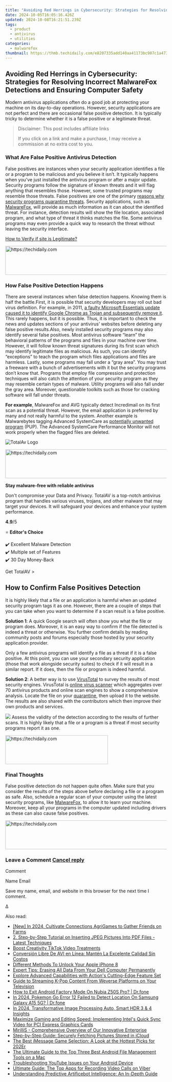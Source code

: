 ```yaml
---
title: "Avoiding Red Herrings in Cybersecurity: Strategies for Resolving Incorrect MalwareFox Detections and Ensuring Computer Safety"
date: 2024-10-05T16:05:16.426Z
updated: 2024-10-08T16:21:51.239Z
tags:
  - product
  - antivirus
  - utilities
categories:
  - malwarefox
thumbnail: https://thmb.techidaily.com/e8207335add140aa41173bc907c1a473d602bd8fa2c8281dbf1ed71dadcf9f50.jpg
---
```


## Avoiding Red Herrings in Cybersecurity: Strategies for Resolving Incorrect MalwareFox Detections and Ensuring Computer Safety

Modern antivirus applications often do a good job at protecting your machine on its day-to-day operations. However, security applications are not perfect and there are occasional false positive detection. It is typically tricky to determine whether it is a false positive or a legitimate threat.

>  Disclaimer: This post includes affiliate links
>
>  If you click on a link and make a purchase, I may receive a commission at no extra cost to you.
>

### What Are False Positive Antivirus Detection

False positives are instances when your security application identifies a file or a program to be malicious and you believe it isn’t. It typically happens when you’ve just installed the antivirus program or after a major update. Security programs follow the signature of known threats and it will flag anything that resembles those. However, some trusted programs may resemble those threats. False positives are one of the primary [reasons why security programs quarantine threats](https://tools.techidaily.com/malwarefox/products/). Security applications, such as [MalwareFox](https://tools.techidaily.com/malwarefox/products/), will provide as much information as it can about the identified threat. For instance, detection results will show the file location, associated program, and what type of threat it thinks matches the file. Some antivirus programs may even provide a quick way to research the threat without leaving the security interface.

[How to Verify if site is Legitimate?](https://tools.techidaily.com/malwarefox/products/)

<!-- affiliate ads begin -->
<a href="https://aligracehair.sjv.io/c/5597632/1880931/19272" target="_top" id="1880931">
  <img src="//a.impactradius-go.com/display-ad/19272-1880931" border="0" alt="https://techidaily.com" width="728" height="90"/>
</a>
<img height="0" width="0" src="https://aligracehair.sjv.io/i/5597632/1880931/19272" style="position:absolute;visibility:hidden;" border="0" />
<!-- affiliate ads end -->

### How False Positive Detection Happens

There are several instances when false detection happens. Knowing them is half the battle.First, it is possible that security developers may roll out bad virus definition. For example, in 2011, [a faulty Microsoft Essentials update caused it to identify Google Chrome as Trojan and subsequently remove it](https://www.zdnet.com/article/users-report-microsoft-security-essentials-removes-google-chrome/). This rarely happens, but it is possible. Thus, it is important to check the news and updates sections of your antivirus’ websites before deleting any false positive results.Also, newly installed security programs may also identify several false positives. Most antivirus software “learn” the behavioral patterns of the programs and files in your machine over time. However, it will follow known threat signatures during its first scan which may identify legitimate files as malicious. As such, you can identify “exceptions” to teach the program which files applications and files are harmless. Lastly, some programs may fall under a “gray area”. You may trust a freeware with a bunch of advertisements with it but the security programs don’t know that. Programs that employ file compression and protection techniques will also catch the attention of your security program as they may resemble certain types of malware. Utility programs will also fall under the gray area. Moreover, questionable toolkits such as those for cracking software will fall under threats.

**For example**, MalwareFox and AVG typically detect Incredimail on its first scan as a potential threat. However, the email application is preferred by many and not really harmful to the system. Another example is Malwarebytes tagging Advanced SystemCare as [potentially unwanted program](https://tools.techidaily.com/malwarefox/products/) (PUP). The Advanced SystemCare Performance Monitor will not work properly when the flagged files are deleted.

![TotalAv Logo](https://www.malwarefox.com/wp-content/uploads/2024/02/totalav-svg.webp "totalav-svg")

<!-- affiliate ads begin -->
<a href="https://appsumo.8odi.net/c/5597632/2130871/7443" target="_top" id="2130871">
  <img src="//a.impactradius-go.com/display-ad/7443-2130871" border="0" alt="https://techidaily.com" width="728" height="90"/>
</a>
<img height="0" width="0" src="https://appsumo.8odi.net/i/5597632/2130871/7443" style="position:absolute;visibility:hidden;" border="0" />
<!-- affiliate ads end -->

**Stay malware-free with reliable antivirus**

Don't compromise your Data and Privacy. TotalAV is a top-notch antivirus program that handles various viruses, trojans, and other malware that may target your devices. It will safeguard your devices and enhance your system performance.

**4.9**/5

⭐ **Editor's Choice**

✔️ Excellent Malware Detection  
✔️ Multiple set of Features  
✔️ 30 Day Money-Back

[](https://tools.techidaily.com/malwarefox/products/) Get TotalAV > 

## How to Confirm False Positives Detection

It is highly likely that a file or an application is harmful when an updated security program tags it as one. However, there are a couple of steps that you can take when you want to determine if a scan result is a false positive.

**Solution 1**: A quick Google search will often show you what the file or program does. Moreover, it is an easy way to confirm if the file detected is indeed a threat or otherwise. You further confirm details by reading community posts and forums especially those hosted by your security application provider. 

Only a few antivirus programs will identify a file as a threat if it is a false positive. At this point, you can use your secondary security application (those that work alongside security suites) to check if it will result in a similar report. If it does, then the file or program is indeed harmful. 

**Solution 2**: A better way is to use [VirusTotal](https://www.virustotal.com/) to survey the results of most security engines. VirusTotal is [online virus scanner](https://tools.techidaily.com/malwarefox/products/) which aggregates over 70 antivirus products and online scan engines to show a comprehensive analysis. Locate the file on your [quarantine](https://tools.techidaily.com/malwarefox/products/), then upload it to the website. The results are also shared with the contributors which then improve their own products and services.

![](https://www.malwarefox.com/wp-content/uploads/2018/10/virustotal-detection.png) Assess the validity of the detection according to the results of further scans. It is highly likely that a file or a program is a threat if most security programs report it as one. 

<!-- affiliate ads begin -->
<a href="https://bluettius.sjv.io/c/5597632/2139109/17108" target="_top" id="2139109">
  <img src="//a.impactradius-go.com/display-ad/17108-2139109" border="0" alt="https://techidaily.com" width="320" height="90"/>
</a>
<img height="0" width="0" src="https://bluettius.sjv.io/i/5597632/2139109/17108" style="position:absolute;visibility:hidden;" border="0" />
<!-- affiliate ads end -->

### Final Thoughts

False positive detection do not happen quite often. Make sure that you consider the results of the steps above before declaring a file or a program as safe. Also, schedule a regular scan of your computer using the latest security programs, like [MalwareFox](https://tools.techidaily.com/malwarefox/products/), to allow it to learn your machine. Moreover, keep all your programs in the computer updated including drivers as these can also cause false positives. 

<!-- affiliate ads begin -->
<a href="https://aligracehair.sjv.io/c/5597632/2135361/19272" target="_top" id="2135361">
  <img src="//a.impactradius-go.com/display-ad/19272-2135361" border="0" alt="https://techidaily.com" width="728" height="90"/>
</a>
<img height="0" width="0" src="https://aligracehair.sjv.io/i/5597632/2135361/19272" style="position:absolute;visibility:hidden;" border="0" />
<!-- affiliate ads end -->

### Leave a Comment [Cancel reply](https://tools.techidaily.com/malwarefox/products/)

Comment

Name Email 

Save my name, email, and website in this browser for the next time I comment.

Δ

<ins class="adsbygoogle"
     style="display:block"
     data-ad-format="autorelaxed"
     data-ad-client="ca-pub-7571918770474297"
     data-ad-slot="1223367746"></ins>

<ins class="adsbygoogle"
     style="display:block"
     data-ad-client="ca-pub-7571918770474297"
     data-ad-slot="8358498916"
     data-ad-format="auto"
     data-full-width-responsive="true"></ins>

<span class="atpl-alsoreadstyle">Also read:</span>
<div><ul>
<li><a href="https://screen-mirroring-recording.techidaily.com/new-in-2024-cultivate-connections-agrigames-to-gather-friends-on-farms/"><u>[New] In 2024, Cultivate Connections AgriGames to Gather Friends on Farms</u></a></li>
<li><a href="https://discover-answers.techidaily.com/2-step-by-step-tutorial-on-inserting-jpeg-pictures-into-pdf-files-latest-techniques/"><u>2. Step-by-Step Tutorial on Inserting JPEG Pictures Into PDF Files - Latest Techniques</u></a></li>
<li><a href="https://article-helps.techidaily.com/boost-creativity-tiktok-video-treatments/"><u>Boost Creativity TikTok Video Treatments</u></a></li>
<li><a href="https://win-awesome.techidaily.com/conversion-libre-de-avi-en-linea-manten-la-excelente-calidad-sin-costos/"><u>Conversión Libre De AVI en Línea: Mantén La Excelente Calidad Sin Costos</u></a></li>
<li><a href="https://ios-unlock.techidaily.com/different-methods-to-unlock-your-apple-iphone-8-by-drfone-ios/"><u>Different Methods To Unlock Your Apple iPhone 8</u></a></li>
<li><a href="https://techtrends.techidaily.com/expert-tips-erasing-all-data-from-your-dell-computer-permanently/"><u>Expert Tips: Erasing All Data From Your Dell Computer Permanently</u></a></li>
<li><a href="https://discover-answers.techidaily.com/explore-advanced-capabilities-with-actions-cutting-edge-feature-set/"><u>Explore Advanced Capabilities with Action's Cutting-Edge Feature Set</u></a></li>
<li><a href="https://discover-answers.techidaily.com/guide-to-streaming-k-pop-content-from-weverse-platforms-on-your-television/"><u>Guide to Streaming K-Pop Content From Weverse Platforms on Your Television</u></a></li>
<li><a href="https://change-location.techidaily.com/how-to-exit-android-factory-mode-on-nubia-z50s-pro-drfone-by-drfone-fix-android-problems-fix-android-problems/"><u>How to Exit Android Factory Mode On Nubia Z50S Pro? | Dr.fone</u></a></li>
<li><a href="https://change-location.techidaily.com/in-2024-pokemon-go-error-12-failed-to-detect-location-on-samsung-galaxy-a15-5g-drfone-by-drfone-virtual-android/"><u>In 2024, Pokemon Go Error 12 Failed to Detect Location On Samsung Galaxy A15 5G? | Dr.fone</u></a></li>
<li><a href="https://article-tips.techidaily.com/in-2024-transformative-image-processing-auto-smart-hdr-3-and-4-insights/"><u>In 2024, Transformative Image Processing Auto, Smart HDR 3 & 4 Insights</u></a></li>
<li><a href="https://discover-answers.techidaily.com/maximize-gaming-and-editing-speed-implementing-intels-quick-sync-video-for-pci-express-graphics-cards/"><u>Maximize Gaming and Editing Speed: Implementing Intel's Quick Sync Video for PCI Express Graphics Cards</u></a></li>
<li><a href="https://discover-answers.techidaily.com/mirillis-comprehensive-overview-of-our-innovative-enterprise/"><u>MirilliS - Comprehensive Overview of Our Innovative Enterprise</u></a></li>
<li><a href="https://discover-answers.techidaily.com/step-by-step-guide-securely-fetching-pictures-stored-in-icloud/"><u>Step-by-Step Guide: Securely Fetching Pictures Stored in iCloud</u></a></li>
<li><a href="https://tech-recovery.techidaily.com/the-best-imessage-game-selection-a-look-at-the-hottest-picks-for-202er/"><u>The Best iMessage Game Selection: A Look at the Hottest Picks for 202Er</u></a></li>
<li><a href="https://discover-answers.techidaily.com/the-ultimate-guide-to-the-top-three-best-android-file-management-tools-on-a-mac/"><u>The Ultimate Guide to the Top Three Best Android File Management Tools on a Mac</u></a></li>
<li><a href="https://discover-answers.techidaily.com/troubleshooting-youtube-issues-on-your-android-device/"><u>Troubleshooting YouTube Issues on Your Android Device</u></a></li>
<li><a href="https://discover-answers.techidaily.com/ultimate-guide-the-top-apps-for-recording-video-calls-on-viber/"><u>Ultimate Guide: The Top Apps for Recording Video Calls on Viber</u></a></li>
<li><a href="https://tech-revival.techidaily.com/understanding-predictive-artificebot-intelligence-an-in-depth-guide/"><u>Understanding Predictive Artificebot Intelligence: An In-Depth Guide</u></a></li>
</ul></div>

